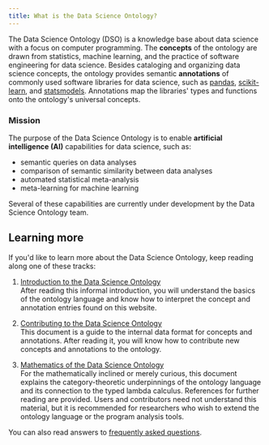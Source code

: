 ```yaml
---
title: What is the Data Science Ontology?
---
```


The Data Science Ontology (DSO) is a knowledge base about data science with a focus on computer programming. The **concepts** of the ontology are drawn from statistics, machine learning, and the practice of software engineering for data science. Besides cataloging and organizing data science concepts, the ontology provides semantic **annotations** of commonly used software libraries for data science, such as [pandas](https://pandas.pydata.org/), [scikit-learn](http://scikit-learn.org/), and [statsmodels](http://www.statsmodels.org/). Annotations map the libraries' types and functions onto the ontology's universal concepts.

### Mission

The purpose of the Data Science Ontology is to enable **artificial intelligence (AI)** capabilities for data science, such as:

- semantic queries on data analyses
- comparison of semantic similarity between data analyses
- automated statistical meta-analysis
- meta-learning for machine learning

Several of these capabilities are currently under development by the Data Science Ontology team.

## Learning more

If you'd like to learn more about the Data Science Ontology, keep reading along one of these tracks:

1. [Introduction to the Data Science Ontology](/help/intro)  
   After reading this informal introduction, you will understand the basics of the ontology language and know how to interpret the concept and annotation entries found on this website.

2. [Contributing to the Data Science Ontology](/help/contribute)  
   This document is a guide to the internal data format for concepts and annotations. After reading it, you will know how to contribute new concepts and annotations to the ontology.

3. [Mathematics of the Data Science Ontology](/help/math)  
   For the mathematically inclined or merely curious, this document explains the category-theoretic underpinnings of the ontology language and its connection to the typed lambda calculus. References for further reading are provided. Users and contributors need not understand this material, but it is recommended for researchers who wish to extend the ontology language or the program analysis tools.

You can also read answers to [frequently asked questions](/help/faq).
